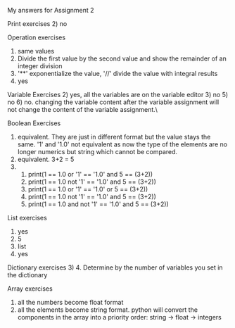 My answers for Assignment 2

Print exercises
2) no

Operation exercises 
1) same values
2) Divide the first value by the second value and show the remainder of an integer division
3) '**' exponentialize the value, '//' divide the value with integral results
4) yes

Variable Exercises
2) yes, all the variables are on the variable editor
3) no
5) no
6) no. changing the variable content after the variable assignment will not change the content of the variable assignment.\

Boolean Exercises
1) equivalent. They are just in different format but the value stays the same. '1' and '1.0' not equivalent as now the type of the elements are no longer numerics but string which cannot be compared.
2) equivalent. 3+2 = 5
3) 
   1. print(1 == 1.0 or '1' == '1.0' and 5 == (3+2))
   2. print(1 == 1.0 not '1' == '1.0' and 5 == (3+2))
   3. print(1 == 1.0 or '1' == '1.0' or 5 == (3+2))
   4. print(1 == 1.0 not '1' == '1.0' and 5 == (3+2))
   5. print(1 == 1.0 and not '1' == '1.0' and 5 == (3+2))

List exercises
1) yes
2) 5
3) list
6) yes

Dictionary exercises
3) 4. Determine by the number of variables you set in the dictionary

Array exercises
1) all the numbers become float format
2) all the elements become string format. python will convert the components in the array into a priority order: string -> float -> integers
